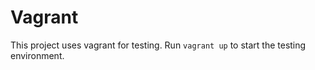 # Vagrant

This project uses vagrant for testing. Run `vagrant up` to start the testing environment.
